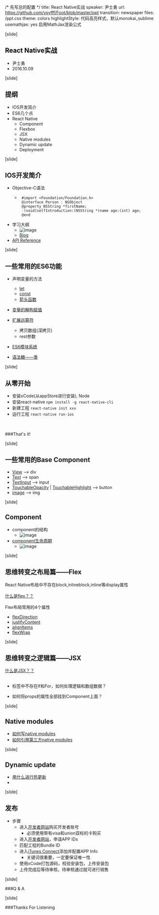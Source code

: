 /* 先写总的配置 */
title: React Native实战
speaker: 尹士勇
url: https://github.com/ysyfff/Foot/blob/master/ppt
transition: newspaper
files: /ppt.css
theme: colors
highlightStyle: 代码高亮样式，默认monokai_sublime
usemathjax: yes 启用MathJax渲染公式



[slide]
## <span style="color: black;">React Native实战</span>

* 尹士勇
* 2016.10.09

[slide]
## 提纲
* IOS开发简介
* ES6几个点
* React Native
  * Component
  * Flexbox
  * JSX
  * Native modules
  * Dynamic update
  * Deployment


[slide]
## IOS开发简介
* Objective-C语法
  * ```
     #import <Foundation/Foundation.h>
     @interface Person : NSObject
     @property NSString *firstName;
     -(void)selfIntroduction:(NSString *)name age:(int) age;
     @end
    ```
* 学习大纲
  * ![image](https://raw.githubusercontent.com/ysyfff/Foot/master/doc/ios_study.jpg)
  * [Blog](http://www.cnblogs.com/kenshincui/p/3885689.html)
* [API Reference](https://developer.apple.com/reference/)


[slide]
## 一些常用的ES6功能
* 声明变量的方法
  * [let](http://es6.ruanyifeng.com/#docs/let#let命令)
  * [const](http://es6.ruanyifeng.com/#docs/let#const命令)
  * [箭头函数](http://es6.ruanyifeng.com/#docs/function#箭头函数)

* [变量的解构赋值](http://es6.ruanyifeng.com/#docs/destructuring#数组的解构赋值)

* [扩展运算符](http://es6.ruanyifeng.com/?search=...&x=0&y=0#docs/iterator#调用Iterator接口的场合)
  * 拷贝数组(深拷贝)
  * rest参数

* [ES6模块系统](http://es6.ruanyifeng.com/#docs/module#export命令)

* [语法糖——类](http://es6.ruanyifeng.com/#docs/class#Class基本语法)



[slide]
## 从零开始
* 安装xCode(从appStore进行安装), Node
* 安装react-native `npm install -g react-native-cli`
* 新建工程 `react-native init xxx`
* 运行工程 `react-native run-ios`
<br />
<br />
###That's it!

[slide]
## 一些常用的Base Component
* [View](http://facebook.github.io/react-native/docs/view.html#view) ——> div
* [Text](http://facebook.github.io/react-native/docs/text.html#text) ——> span
* [TextInput](http://facebook.github.io/react-native/docs/textinput.html#textinput) ——> input
* [TouchableOpacity](http://facebook.github.io/react-native/docs/touchableopacity.html#touchableopacity) | [TouchableHighlight](http://facebook.github.io/react-native/docs/touchablehighlight.html#touchablehighlight) ——> button
* [image](http://facebook.github.io/react-native/docs/image.html#image) ——> img



[slide]
## Component
* component的结构
  * ![image](https://raw.githubusercontent.com/ysyfff/Foot/master/doc/component.jpg)
* [component生命周期](https://github.com/ysyfff/Foot#lifecycle)
  * ![image](https://raw.githubusercontent.com/ysyfff/Foot/master/doc/life2.jpg)


[slide]
## 思维转变之布局篇——Flex
React Native布局中不存在block,inlineblock,inline等display属性 <br/><br/>
[什么是flex？？](http://fanyi.baidu.com/translate?aldtype=16047&query=flex&keyfrom=baidu&smartresult=dict&lang=auto2zh#en/zh/flex) <br/><br/>
Flex布局常用的4个属性
* [flexDirection](http://sources.ikeepstudying.com/flexbox/flex-direction.html)
* [justifyContent](http://sources.ikeepstudying.com/flexbox/justify-content.html)
* [alignItems](http://sources.ikeepstudying.com/flexbox/align-items.html)
* [flexWrap](http://sources.ikeepstudying.com/flexbox/flex-wrap.html)


[slide]
## 思维转变之逻辑篇——JSX
[什么是JSX？？](http://www.infoq.com/cn/articles/react-jsx-and-component#postFormDeck)<br/><br/>
* 标签中不存在If和For，如何处理逻辑和数组数据？
<!-- * [标签中不存在class和id，如何获取元素？](https://facebook.github.io/react/docs/refs-and-the-dom.html) -->
* 如何将props的属性全部挂到Component上面？


[slide]
## Native modules
* [如何写native modules](http://facebook.github.io/react-native/docs/native-modules-ios.html)
* [如何引用第三方native modules](https://microsoft.github.io/code-push/docs/react-native.html#link-3)


[slide]
## Dynamic update
* [用什么进行热更新](https://microsoft.github.io/code-push/index.html)
* 


[slide]
## 发布
* 步骤
  * 进入[开发者网站](https://developer.apple.com/account/)购买开发者账号
    * 必须使用带有visa和union双标的卡购买
  * 进入[开发者网站](https://developer.apple.com/account/)，申请APP IDs
  * 匹配工程的Bundle ID
  * 进入[iTunes Connect](https://itunesconnect.apple.com/WebObjects/iTunesConnect.woa/ra/ng)添加并配置APP Info
    * 关键词很重要，一定要保证唯一性
  * 使用xCode打包源码，校验安装包，上传安装包
  * 上传完成后等待审核，待审核通过就可进行销售


[slide]

###Q & A


[slide]

###Thanks For Listening
